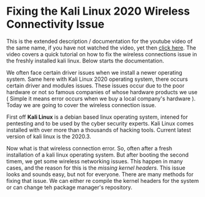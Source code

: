 # Fixing the Kali Linux 2020 Wireless Connectivity Issue

This is the extended description / documentation for the youtube video of the same name, if you have not watched the video, yet then [click here](). The video covers a quick tutorial on how to fix the wireless connections issue in the freshly installed kali linux. Below starts the documentation.

We often face certain driver issues when we install a newer operating system. Same here with Kali Linux 2020 operating system, there occurs certain driver and modules issues. These issues occur due to the poor hardware or not so famous companies of whose hardware products we use ( Simple it means error occurs when we buy a local company's hardware ). Today we are going to cover the wireless connection issue.

First off __Kali Linux__ is a debian based linux operating system, intened for pentesting and to be used by the cyber security experts. Kali Linux comes installed with over more than a thousands of hacking tools. Current latest version of kali linux is the 2020.3.

Now what is that wireless connection error. So, often after a fresh installation of a kali linux operating system. But after booting the second timem, we get some wireless networking issues. This happen in many cases, and the reason for this is the _missing kernel headers_. This issue looks and sounds easy, but not for everyone. There are many methods for fixing that issue. We can either re compile the kernel headers for the system or can change teh package manager's repository.
